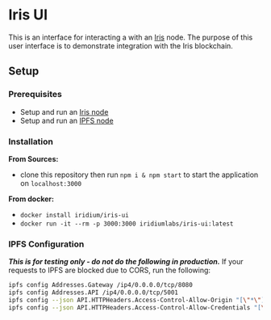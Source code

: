 # Iris UI

This is an interface for interacting a with an [Iris](https://iridium-labs.github.io) node. The purpose of this user interface is to demonstrate integration with the Iris blockchain.

## Setup

### Prerequisites

- Setup and run an [Iris node](https://github.com/iridium-labs/substrate/tree/iris)
- Setup and run an [IPFS node](https://docs.ipfs.io/install/)

### Installation

**From Sources:**

- clone this repository then run `npm i & npm start` to start the application on `localhost:3000`

**From docker:**

- `docker install iridium/iris-ui`
- `docker run -it --rm -p 3000:3000 iridiumlabs/iris-ui:latest`

### IPFS Configuration

***This is for testing only - do not do the following in production.***
If your requests to IPFS are blocked due to CORS, run the following:

``` bash
ipfs config Addresses.Gateway /ip4/0.0.0.0/tcp/8080
ipfs config Addresses.API /ip4/0.0.0.0/tcp/5001
ipfs config --json API.HTTPHeaders.Access-Control-Allow-Origin "[\"*\"]"
ipfs config --json API.HTTPHeaders.Access-Control-Allow-Credentials "[\"true\"]"
```